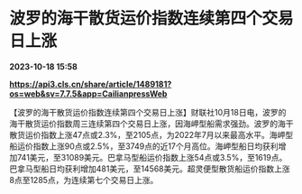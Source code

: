 # 波罗的海干散货运价指数连续第四个交易日上涨

**2023-10-18 15:58**

**https://api3.cls.cn/share/article/1489181?os=web&sv=7.7.5&app=CailianpressWeb**

【波罗的海干散货运价指数连续第四个交易日上涨】财联社10月18日电，波罗的海干散货运价指数周三连续第四个交易日上涨，因海岬型船需求强劲。波罗的海干散货运价指数上涨47点或2.3%，至2105点，为2022年7月以来最高水平。海岬型船运价指数上涨90点或2.5%，至3749点的近17个月高位。海岬型船日均获利增加741美元，至31089美元。巴拿马型船运价指数上涨54点或3.5%，至1619点。巴拿马型船日均获利增加481美元，至14568美元。超灵便型散货船运价指数上涨8点至1285点，为连续第七个交易日上涨。